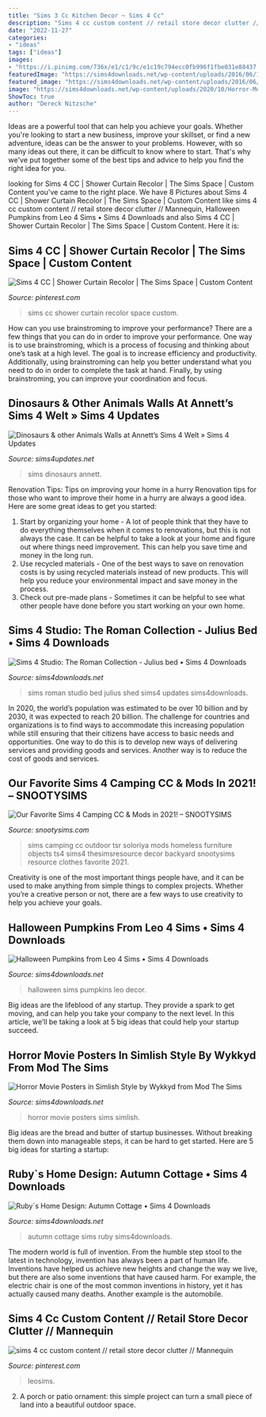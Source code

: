 ```yaml
---
title: "Sims 3 Cc Kitchen Decor ~ Sims 4 Cc"
description: "Sims 4 cc custom content // retail store decor clutter // mannequin"
date: "2022-11-27"
categories:
- "ideas"
tags: ["ideas"]
images:
- "https://i.pinimg.com/736x/e1/c1/9c/e1c19c794ecc0fb996f1fbe031e88437.jpg"
featuredImage: "https://sims4downloads.net/wp-content/uploads/2016/06/1312.jpg"
featured_image: "https://sims4downloads.net/wp-content/uploads/2016/06/1312.jpg"
image: "https://sims4downloads.net/wp-content/uploads/2020/10/Horror-Movie-Posters-in-Simlish-Style.jpg"
ShowToc: true
author: "Dereck Nitzsche"
---
```



Ideas are a powerful tool that can help you achieve your goals. Whether you're looking to start a new business, improve your skillset, or find a new adventure, ideas can be the answer to your problems. However, with so many ideas out there, it can be difficult to know where to start. That's why we've put together some of the best tips and advice to help you find the right idea for you.

	

		
looking for Sims 4 CC | Shower Curtain Recolor | The Sims Space | Custom Content you've came to the right place. We have 8 Pictures about Sims 4 CC | Shower Curtain Recolor | The Sims Space | Custom Content like sims 4 cc custom content // retail store decor clutter // Mannequin, Halloween Pumpkins from Leo 4 Sims • Sims 4 Downloads and also Sims 4 CC | Shower Curtain Recolor | The Sims Space | Custom Content. Here it is:
		
    
## Sims 4 CC | Shower Curtain Recolor | The Sims Space | Custom Content

<img loading=lazy src="https://i.pinimg.com/736x/fa/f6/be/faf6be9fda6208b003f274b4befa165d.jpg" onerror="this.onerror=null;this.src='https://tse3.mm.bing.net/th?id=OIP.aLJs5kMuirwSPf-vKXjbwAHaL9&amp;pid=15.1';" alt="Sims 4 CC | Shower Curtain Recolor | The Sims Space | Custom Content">

_Source: pinterest.com_

>sims cc shower curtain recolor space custom. 

	

How can you use brainstroming to improve your performance?
There are a few things that you can do in order to improve your performance. One way is to use brainstroming, which is a process of focusing and thinking about one’s task at a high level. The goal is to increase efficiency and productivity. Additionally, using brainstroming can help you better understand what you need to do in order to complete the task at hand. Finally, by using brainstroming, you can improve your coordination and focus.

    
## Dinosaurs &amp; Other Animals Walls At Annett’s Sims 4 Welt » Sims 4 Updates

<img loading=lazy src="https://sims4updates.net/wp-content/uploads/2017/06/8316-670x415.jpg" onerror="this.onerror=null;this.src='https://tse3.mm.bing.net/th?id=OIP.dFMumG6Q7urAJYz_-f2eOgHaEl&amp;pid=15.1';" alt="Dinosaurs &amp; other Animals Walls at Annett’s Sims 4 Welt » Sims 4 Updates">

_Source: sims4updates.net_

>sims dinosaurs annett. 

	

Renovation Tips: Tips on improving your home in a hurry
Renovation tips for those who want to improve their home in a hurry are always a good idea. Here are some great ideas to get you started: 
 1. Start by organizing your home - A lot of people think that they have to do everything themselves when it comes to renovations, but this is not always the case. It can be helpful to take a look at your home and figure out where things need improvement. This can help you save time and money in the long run. 
2. Use recycled materials - One of the best ways to save on renovation costs is by using recycled materials instead of new products. This will help you reduce your environmental impact and save money in the process. 
3. Check out pre-made plans - Sometimes it can be helpful to see what other people have done before you start working on your own home.

    
## Sims 4 Studio: The Roman Collection - Julius Bed • Sims 4 Downloads

<img loading=lazy src="https://sims4downloads.net/wp-content/uploads/2016/06/1312.jpg" onerror="this.onerror=null;this.src='https://tse3.mm.bing.net/th?id=OIP.Zpp10FdosVlsbWY4Cbim3wHaE8&amp;pid=15.1';" alt="Sims 4 Studio: The Roman Collection - Julius bed • Sims 4 Downloads">

_Source: sims4downloads.net_

>sims roman studio bed julius shed sims4 updates sims4downloads. 

	

In 2020, the world’s population was estimated to be over 10 billion and by 2030, it was expected to reach 20 billion. The challenge for countries and organizations is to find ways to accommodate this increasing population while still ensuring that their citizens have access to basic needs and opportunities. One way to do this is to develop new ways of delivering services and providing goods and services. Another way is to reduce the cost of goods and services.

    
## Our Favorite Sims 4 Camping CC &amp; Mods In 2021! – SNOOTYSIMS

<img loading=lazy src="https://snootysims.com/wp-content/uploads/2020/05/camping-set-at-soloriya.jpg" onerror="this.onerror=null;this.src='https://tse1.mm.bing.net/th?id=OIP.ggIOW18a8tizazQTRdFWmwHaFj&amp;pid=15.1';" alt="Our Favorite Sims 4 Camping CC &amp; Mods in 2021! – SNOOTYSIMS">

_Source: snootysims.com_

>sims camping cc outdoor tsr soloriya mods homeless furniture objects ts4 sims4 thesimsresource decor backyard snootysims resource clothes favorite 2021. 

	

Creativity is one of the most important things people have, and it can be used to make anything from simple things to complex projects. Whether you’re a creative person or not, there are a few ways to use creativity to help you achieve your goals.

    
## Halloween Pumpkins From Leo 4 Sims • Sims 4 Downloads

<img loading=lazy src="https://sims4downloads.net/wp-content/uploads/2020/10/Halloween-Pumpkins.jpg" onerror="this.onerror=null;this.src='https://tse3.mm.bing.net/th?id=OIP.-O1HOjonW3uhbjxiUX3cAwHaFp&amp;pid=15.1';" alt="Halloween Pumpkins from Leo 4 Sims • Sims 4 Downloads">

_Source: sims4downloads.net_

>halloween sims pumpkins leo decor. 

	

Big ideas are the lifeblood of any startup. They provide a spark to get moving, and can help you take your company to the next level. In this article, we’ll be taking a look at 5 big ideas that could help your startup succeed.

    
## Horror Movie Posters In Simlish Style By Wykkyd From Mod The Sims

<img loading=lazy src="https://sims4downloads.net/wp-content/uploads/2020/10/Horror-Movie-Posters-in-Simlish-Style.jpg" onerror="this.onerror=null;this.src='https://tse3.mm.bing.net/th?id=OIP.A0Ea6KoqCfoqlVIjLzKFIgHaEK&amp;pid=15.1';" alt="Horror Movie Posters in Simlish Style by Wykkyd from Mod The Sims">

_Source: sims4downloads.net_

>horror movie posters sims simlish. 

	

Big ideas are the bread and butter of startup businesses. Without breaking them down into manageable steps, it can be hard to get started. Here are 5 big ideas for starting a startup: 

    
## Ruby`s Home Design: Autumn Cottage • Sims 4 Downloads

<img loading=lazy src="http://sims4downloads.net/wp-content/uploads/2015/10/1663.jpg" onerror="this.onerror=null;this.src='https://tse4.mm.bing.net/th?id=OIP.rugYXYoPlUNZtpgNww_oFwHaEL&amp;pid=15.1';" alt="Ruby`s Home Design: Autumn Cottage • Sims 4 Downloads">

_Source: sims4downloads.net_

>autumn cottage sims ruby sims4downloads. 

	

The modern world is full of invention. From the humble step stool to the latest in technology, invention has always been a part of human life. Inventions have helped us achieve new heights and change the way we live, but there are also some inventions that have caused harm. For example, the electric chair is one of the most common inventions in history, yet it has actually caused many deaths. Another example is the automobile.

    
## Sims 4 Cc Custom Content // Retail Store Decor Clutter // Mannequin

<img loading=lazy src="https://i.pinimg.com/736x/e1/c1/9c/e1c19c794ecc0fb996f1fbe031e88437.jpg" onerror="this.onerror=null;this.src='https://tse3.mm.bing.net/th?id=OIP.I2phKDRPkaZFsRwJD-TV2wHaHa&amp;pid=15.1';" alt="sims 4 cc custom content // retail store decor clutter // Mannequin">

_Source: pinterest.com_

>leosims. 

	

2. A porch or patio ornament: this simple project can turn a small piece of land into a beautiful outdoor space. 

